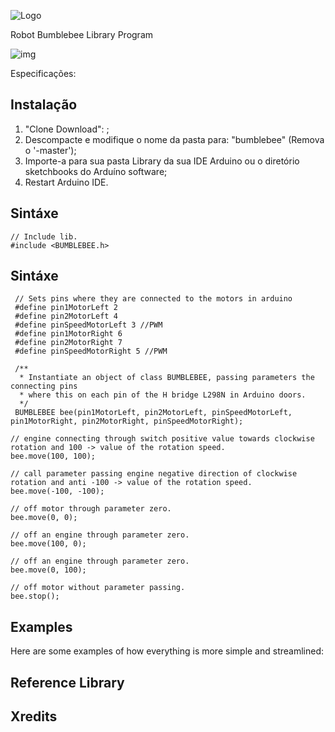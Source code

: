 ![Logo](#)

Robot Bumblebee Library Program

![img]()

Especificações:


## Instalação

1. "Clone Download": ;
2. Descompacte e modifique o nome da pasta para: "bumblebee" (Remova o '-master');
3. Importe-a para sua pasta Library da sua IDE Arduino ou o diretório sketchbooks do Arduíno software;
4. Restart Arduino IDE.

## Sintáxe
```Arduino 
// Include lib.
#include <BUMBLEBEE.h>
```

## Sintáxe
```Arduino 
 // Sets pins where they are connected to the motors in arduino
 #define pin1MotorLeft 2
 #define pin2MotorLeft 4
 #define pinSpeedMotorLeft 3 //PWM
 #define pin1MotorRight 6
 #define pin2MotorRight 7
 #define pinSpeedMotorRight 5 //PWM

 /**
  * Instantiate an object of class BUMBLEBEE, passing parameters the connecting pins
  * where this on each pin of the H bridge L298N in Arduino doors.
  */ 
 BUMBLEBEE bee(pin1MotorLeft, pin2MotorLeft, pinSpeedMotorLeft, pin1MotorRight, pin2MotorRight, pinSpeedMotorRight);
```

```Arduino
// engine connecting through switch positive value towards clockwise rotation and 100 -> value of the rotation speed.
bee.move(100, 100);

// call parameter passing engine negative direction of clockwise rotation and anti -100 -> value of the rotation speed.
bee.move(-100, -100);

// off motor through parameter zero. 
bee.move(0, 0);

// off an engine through parameter zero.
bee.move(100, 0);

// off an engine through parameter zero.
bee.move(0, 100);

// off motor without parameter passing.
bee.stop();
```

## Examples
Here are some examples of how everything is more simple and streamlined:

## Reference Library

## Xredits
